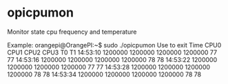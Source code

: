 # opicpumon
Monitor state cpu frequency and temperature

Example:
orangepi@OrangePI:~$ sudo ./opicpumon 
Use <ctrl-c> to exit
Time	CPU0	CPU1	CPU2	CPU3	T0	T1
14:53:10	1200000	1200000	1200000	1200000	77	77
14:53:16	1200000	1200000	1200000	1200000	78	78
14:53:22	1200000	1200000	1200000	1200000	77	77
14:53:28	1200000	1200000	1200000	1200000	78	78
14:53:34	1200000	1200000	1200000	1200000	78	78

